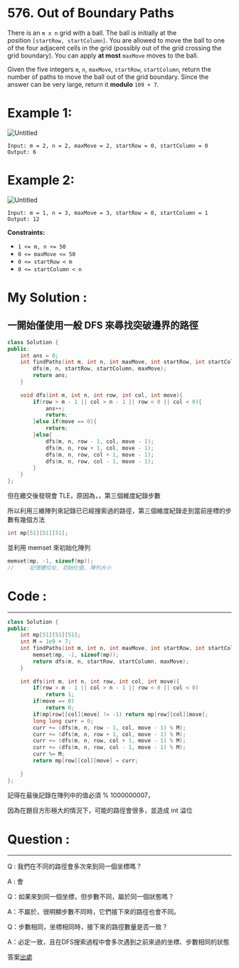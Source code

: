 # 576. Out of Boundary Paths

There is an `m x n` grid with a ball. The ball is initially at the position `[startRow, startColumn]`. You are allowed to move the ball to one of the four adjacent cells in the grid (possibly out of the grid crossing the grid boundary). You can apply **at most** `maxMove` moves to the ball.

Given the five integers `m`, `n`, `maxMove`, `startRow`, `startColumn`, return the number of paths to move the ball out of the grid boundary. Since the answer can be very large, return it **modulo** `109 + 7`.

# **Example 1:**

![Untitled](https://assets.leetcode.com/uploads/2021/04/28/out_of_boundary_paths_1.png)

```
Input: m = 2, n = 2, maxMove = 2, startRow = 0, startColumn = 0
Output: 6
```

# **Example 2:**

![Untitled](https://assets.leetcode.com/uploads/2021/04/28/out_of_boundary_paths_2.png)

```
Input: m = 1, n = 3, maxMove = 3, startRow = 0, startColumn = 1
Output: 12
```

**Constraints:**

- `1 <= m, n <= 50`
- `0 <= maxMove <= 50`
- `0 <= startRow < m`
- `0 <= startColumn < n`

# My Solution :

一開始僅使用一般 DFS 來尋找突破邊界的路徑 
---

```cpp
class Solution {
public:
    int ans = 0;
    int findPaths(int m, int n, int maxMove, int startRow, int startColumn) {
        dfs(m, n, startRow, startColumn, maxMove);
        return ans;
    }
    
    void dfs(int m, int n, int row, int col, int move){
        if(row > m - 1 || col > n - 1 || row < 0 || col < 0){
            ans++;
            return;
        }else if(move == 0){
            return;
        }else{
            dfs(m, n, row - 1, col, move - 1);
            dfs(m, n, row + 1, col, move - 1);
            dfs(m, n, row, col + 1, move - 1);
            dfs(m, n, row, col - 1, move - 1);
        }
    }
};
```

但在繳交後發現會 TLE，原因為，，第三個維度紀錄步數

所以利用三維陣列來記錄已已經搜索過的路徑，第三個維度紀錄走到當前座標的步數有幾個方法

```cpp
int mp[51][51][51];
```

並利用 memset 來初始化陣列

```cpp
memset(mp, -1, sizeof(mp));
//     記憶體位址, 初始化值, 陣列大小
```

# Code :
---

```cpp
class Solution {
public:
    int mp[51][51][51];
    int M = 1e9 + 7;
    int findPaths(int m, int n, int maxMove, int startRow, int startColumn) {
        memset(mp, -1, sizeof(mp));
        return dfs(m, n, startRow, startColumn, maxMove);
    }
    
    int dfs(int m, int n, int row, int col, int move){
        if(row > m - 1 || col > n - 1 || row < 0 || col < 0)
            return 1;
        if(move == 0)
            return 0;
        if(mp[row][col][move] != -1) return mp[row][col][move];
        long long curr = 0;
        curr += (dfs(m, n, row - 1, col, move - 1) % M);
        curr += (dfs(m, n, row + 1, col, move - 1) % M);
        curr += (dfs(m, n, row, col + 1, move - 1) % M);
        curr += (dfs(m, n, row, col - 1, move - 1) % M);
        curr %= M;
        return mp[row][col][move] = curr;
        
    }
};
```

記得在最後記錄在陣列中的值必須 % 1000000007，

因為在題目方形極大的情況下，可能的路徑會很多，並造成 int 溢位

# Question :
---

Q : 我們在不同的路徑會多次來到同一個坐標嗎？

A : 會

Q：如果來到同一個坐標，但步數不同，屬於同一個狀態嗎？

A：不屬於，很明顯步數不同時，它們接下來的路徑也會不同。

Q：步數相同，坐標相同時，接下來的路徑數量是否一致？

A：必定一致，且在DFS搜索過程中會多次遇到之前來過的坐標、步數相同的狀態

答案[出處](https://leetcode.cn/problems/out-of-boundary-paths/solution/576-chu-jie-de-lu-jing-shu-ji-yi-hua-sou-7sg4/)


